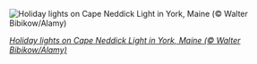 
![Holiday lights on Cape Neddick Light in York, Maine (© Walter Bibikow/Alamy)](https://cn.bing.com//th?id=OHR.HolidayNubble_EN-US0252350688_1920x1080.jpg&rf=LaDigue_1920x1080.jpg&pid=hp)

*[Holiday lights on Cape Neddick Light in York, Maine (© Walter Bibikow/Alamy)](https://www.bing.com/search?q=Cape+Neddick+Light&form=hpcapt&filters=HpDate%3a%2220201222_0800%22)*
